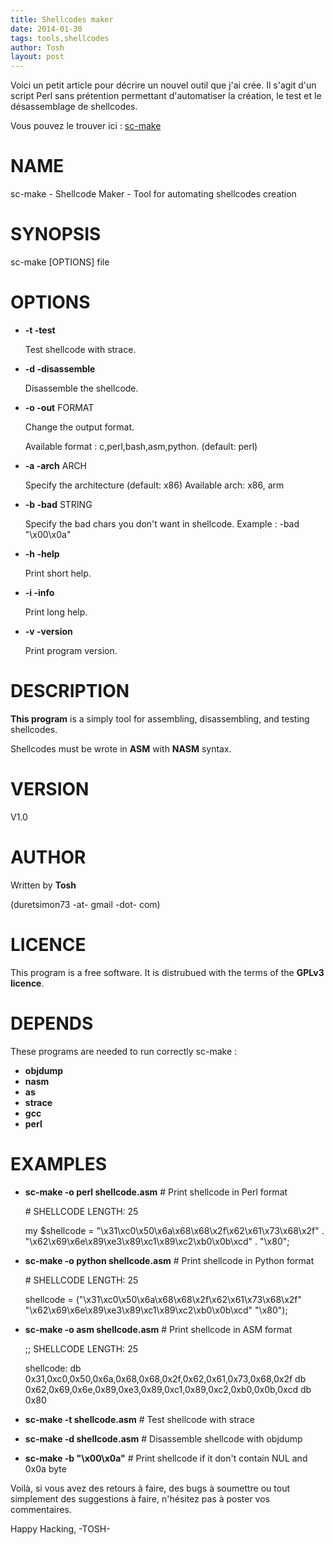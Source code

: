 ```yaml
---
title: Shellcodes maker
date: 2014-01-30
tags: tools,shellcodes
author: Tosh
layout: post
---
```


Voici un petit article pour décrire un nouvel outil que j'ai crée.
Il s'agit d'un script Perl sans prétention permettant d'automatiser la création, le test et le désassemblage de shellcodes.

Vous pouvez le trouver ici : [sc-make](https://github.com/t00sh/sc-make)

# NAME

sc-make - Shellcode Maker -
Tool for automating shellcodes creation

# SYNOPSIS

sc-make \[OPTIONS\] file



# OPTIONS

- __\-t -test__

    Test shellcode with strace.

- __\-d -disassemble__

    Disassemble the shellcode.

- __\-o -out__ FORMAT

    Change the output format.

    Available format : c,perl,bash,asm,python. (default: perl)

- __\-a -arch__ ARCH

    Specify the architecture (default: x86)
    Available arch: x86, arm

- __\-b -bad__ STRING

    Specify the bad chars you don't want in shellcode.
    Example : -bad "\\x00\\x0a"

- __\-h -help__

    Print short help.

- __\-i -info__

    Print long help.

- __\-v -version__

    Print program version.



# DESCRIPTION

__This program__ is a simply tool for assembling, disassembling,
and testing shellcodes.

Shellcodes must be wrote in __ASM__ with __NASM__ syntax.



# VERSION

V1.0

# AUTHOR

Written by __Tosh__

(duretsimon73 -at- gmail -dot- com)



# LICENCE

This program is a free software.
It is distrubued with the terms of the __GPLv3 licence__.



# DEPENDS

These programs are needed to run correctly sc-make :

- __objdump__
- __nasm__
- __as__
- __strace__
- __gcc__
- __perl__



# EXAMPLES

- __sc-make -o perl shellcode.asm__       \# Print shellcode in Perl format

    \# SHELLCODE LENGTH: 25



    my $shellcode = "\\x31\\xc0\\x50\\x6a\\x68\\x68\\x2f\\x62\\x61\\x73\\x68\\x2f" .
                    "\\x62\\x69\\x6e\\x89\\xe3\\x89\\xc1\\x89\\xc2\\xb0\\x0b\\xcd" .
                    "\\x80";

- __sc-make -o python shellcode.asm__     \# Print shellcode in Python format

    \# SHELLCODE LENGTH: 25



    shellcode = ("\\x31\\xc0\\x50\\x6a\\x68\\x68\\x2f\\x62\\x61\\x73\\x68\\x2f"
                "\\x62\\x69\\x6e\\x89\\xe3\\x89\\xc1\\x89\\xc2\\xb0\\x0b\\xcd"
                "\\x80");

- __sc-make -o asm shellcode.asm__        \# Print shellcode in ASM format

    ;; SHELLCODE LENGTH: 25



    shellcode:
        db 0x31,0xc0,0x50,0x6a,0x68,0x68,0x2f,0x62,0x61,0x73,0x68,0x2f
        db 0x62,0x69,0x6e,0x89,0xe3,0x89,0xc1,0x89,0xc2,0xb0,0x0b,0xcd
        db 0x80

- __sc-make -t shellcode.asm__            \# Test shellcode with strace
- __sc-make -d shellcode.asm__            \# Disassemble shellcode with objdump
- __sc-make -b "\\x00\\x0a"__               \# Print shellcode if it don't contain NUL and 0x0a byte


Voilà, si vous avez des retours à faire, des bugs à soumettre ou tout simplement des suggestions à faire, n'hésitez pas à poster vos commentaires.

Happy Hacking,
-TOSH-
